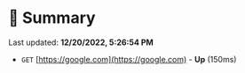 # 📖 Summary
Last updated: **12/20/2022, 5:26:54 PM**

- `GET` [https://google.com](https://google.com) - **Up** (150ms)
